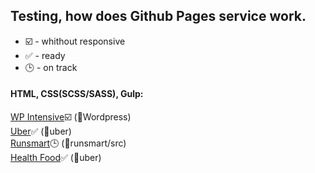 ## Testing, how does Github Pages service work.

* :ballot_box_with_check: - whithout responsive
* :white_check_mark: - ready
* :clock3: - on track

#### HTML, CSS(SCSS/SASS), Gulp:
<a href="https://fteeliy.github.io/Wordpress" target="_blank">WP Intensive</a>:ballot_box_with_check:  (:open_file_folder:Wordpress)<br>
<a href="https://fteeliy.github.io/uber" target="_blank">Uber</a>:white_check_mark: (:open_file_folder:uber)<br>
<a href="https://fteeliy.github.io/runsmart/src/" target="_blank">Runsmart</a>:clock3: (:open_file_folder:runsmart/src)<br>
<a href="https://fteeliy.github.io/healthfood" target="_blank">Health Food</a>:white_check_mark: (:open_file_folder:uber)<br>
